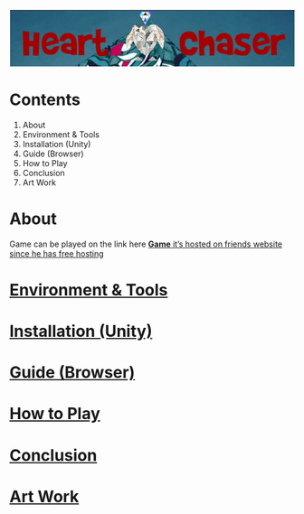 
![HartChaser Logo](https://github.com/VytasHub/UnityGameBrowser/blob/master/FinishedBrowser/Assets/MainLogo.png "HartChaser")

Contents
====================
1. About
2. Environment & Tools
3. Installation (Unity)
4. Guide (Browser)
5. How to Play
6. Conclusion
7. Art Work  


About
=============
Game can be played on the link here <a href="http://ronanconnolly.ie/unity/heartchaser/game.html "><strong>Game</strong> 
it’s hosted on friends website since he has free hosting





Environment & Tools
=============

Installation (Unity)
=============

Guide (Browser)
=============

How to Play
=============

Conclusion
=============

Art Work  
=============


